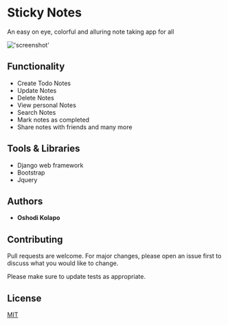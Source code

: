 # Sticky Notes

An easy on eye, colorful and alluring note taking app for all

!['screenshot'](https://github.com/kolaposki/stickynotes/master/Screenshot.png?raw=true)

## Functionality

* Create Todo Notes
* Update Notes
* Delete Notes
* View personal Notes
* Search Notes
* Mark notes as completed
* Share notes with friends and many more

## Tools & Libraries

* Django web framework
* Bootstrap
* Jquery

## Authors

* **Oshodi Kolapo**

## Contributing
Pull requests are welcome. For major changes, please open an issue first to discuss what you would like to change.

Please make sure to update tests as appropriate.

## License
[MIT](https://choosealicense.com/licenses/mit/)